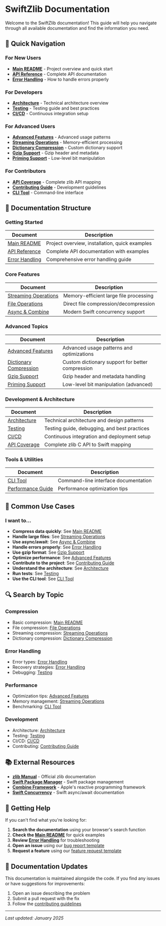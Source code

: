 # SwiftZlib Documentation

Welcome to the SwiftZlib documentation! This guide will help you navigate through all available documentation and find the information you need.

## 🚀 Quick Navigation

### For New Users
- **[Main README](../README.md)** - Project overview and quick start
- **[API Reference](API_REFERENCE.md)** - Complete API documentation
- **[Error Handling](ERROR_HANDLING.md)** - How to handle errors properly

### For Developers
- **[Architecture](ARCHITECTURE.md)** - Technical architecture overview
- **[Testing](TESTING.md)** - Testing guide and best practices
- **[CI/CD](CI_CD.md)** - Continuous integration setup

### For Advanced Users
- **[Advanced Features](ADVANCED_FEATURES.md)** - Advanced usage patterns
- **[Streaming Operations](STREAMING.md)** - Memory-efficient processing
- **[Dictionary Compression](DICTIONARY_COMPRESSION.md)** - Custom dictionary support
- **[Gzip Support](GZIP_SUPPORT.md)** - Gzip header and metadata
- **[Priming Support](PRIMING.md)** - Low-level bit manipulation

### For Contributors
- **[API Coverage](API_COVERAGE.md)** - Complete zlib API mapping
- **[Contributing Guide](../CONTRIBUTING.md)** - Development guidelines
- **[CLI Tool](../README_CLI.md)** - Command-line interface

## 📖 Documentation Structure

### Getting Started
| Document | Description |
|----------|-------------|
| [Main README](../README.md) | Project overview, installation, quick examples |
| [API Reference](API_REFERENCE.md) | Complete API documentation with examples |
| [Error Handling](ERROR_HANDLING.md) | Comprehensive error handling guide |

### Core Features
| Document | Description |
|----------|-------------|
| [Streaming Operations](STREAMING.md) | Memory-efficient large file processing |
| [File Operations](README.md#file-operations) | Direct file compression/decompression |
| [Async & Combine](README.md#async--combine) | Modern Swift concurrency support |

### Advanced Topics
| Document | Description |
|----------|-------------|
| [Advanced Features](ADVANCED_FEATURES.md) | Advanced usage patterns and optimizations |
| [Dictionary Compression](DICTIONARY_COMPRESSION.md) | Custom dictionary support for better compression |
| [Gzip Support](GZIP_SUPPORT.md) | Gzip header and metadata handling |
| [Priming Support](PRIMING.md) | Low-level bit manipulation (advanced) |

### Development & Architecture
| Document | Description |
|----------|-------------|
| [Architecture](ARCHITECTURE.md) | Technical architecture and design patterns |
| [Testing](TESTING.md) | Testing guide, debugging, and best practices |
| [CI/CD](CI_CD.md) | Continuous integration and deployment setup |
| [API Coverage](API_COVERAGE.md) | Complete zlib C API to Swift mapping |

### Tools & Utilities
| Document | Description |
|----------|-------------|
| [CLI Tool](../README_CLI.md) | Command-line interface documentation |
| [Performance Guide](README.md#performance) | Performance optimization tips |

## 🎯 Common Use Cases

### I want to...
- **Compress data quickly**: See [Main README](../README.md#quick-start)
- **Handle large files**: See [Streaming Operations](STREAMING.md)
- **Use async/await**: See [Async & Combine](README.md#async--combine)
- **Handle errors properly**: See [Error Handling](ERROR_HANDLING.md)
- **Use gzip format**: See [Gzip Support](GZIP_SUPPORT.md)
- **Optimize performance**: See [Advanced Features](ADVANCED_FEATURES.md)
- **Contribute to the project**: See [Contributing Guide](../CONTRIBUTING.md)
- **Understand the architecture**: See [Architecture](ARCHITECTURE.md)
- **Run tests**: See [Testing](TESTING.md)
- **Use the CLI tool**: See [CLI Tool](../README_CLI.md)

## 🔍 Search by Topic

### Compression
- Basic compression: [Main README](../README.md#basic-compression)
- File compression: [File Operations](README.md#file-operations)
- Streaming compression: [Streaming Operations](STREAMING.md)
- Dictionary compression: [Dictionary Compression](DICTIONARY_COMPRESSION.md)

### Error Handling
- Error types: [Error Handling](ERROR_HANDLING.md#error-types)
- Recovery strategies: [Error Handling](ERROR_HANDLING.md#error-recovery)
- Debugging: [Testing](TESTING.md#debugging-tests)

### Performance
- Optimization tips: [Advanced Features](ADVANCED_FEATURES.md#performance-optimization)
- Memory management: [Streaming Operations](STREAMING.md#memory-management)
- Benchmarking: [CLI Tool](../README_CLI.md#benchmarking)

### Development
- Architecture: [Architecture](ARCHITECTURE.md)
- Testing: [Testing](TESTING.md)
- CI/CD: [CI/CD](CI_CD.md)
- Contributing: [Contributing Guide](../CONTRIBUTING.md)

## 📚 External Resources

- **[zlib Manual](https://zlib.net/manual.html)** - Official zlib documentation
- **[Swift Package Manager](https://swift.org/package-manager/)** - Swift package management
- **[Combine Framework](https://developer.apple.com/documentation/combine)** - Apple's reactive programming framework
- **[Swift Concurrency](https://docs.swift.org/swift-book/documentation/the-swift-programming-language/concurrency/)** - Swift async/await documentation

## 🤝 Getting Help

If you can't find what you're looking for:

1. **Search the documentation** using your browser's search function
2. **Check the [Main README](../README.md)** for quick examples
3. **Review [Error Handling](ERROR_HANDLING.md)** for troubleshooting
4. **Open an issue** using our [bug report template](../.github/ISSUE_TEMPLATE/bug_report.md)
5. **Request a feature** using our [feature request template](../.github/ISSUE_TEMPLATE/feature_request.md)

## 📝 Documentation Updates

This documentation is maintained alongside the code. If you find any issues or have suggestions for improvements:

1. Open an issue describing the problem
2. Submit a pull request with the fix
3. Follow the [contributing guidelines](../CONTRIBUTING.md)

---

*Last updated: January 2025* 